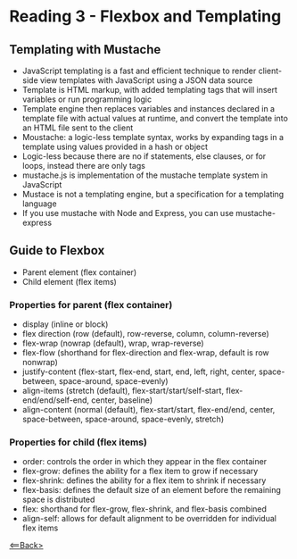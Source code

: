 # Reading 3 - Flexbox and Templating

## Templating with Mustache

- JavaScript templating is a fast and efficient technique to render client-side view templates with JavaScript using a JSON data source
- Template is HTML markup, with added templating tags that will insert variables or run programming logic
- Template engine then replaces variables and instances declared in a template file with actual values at runtime, and convert the template into an HTML file sent to the client
- Moustache: a logic-less template syntax, works by expanding tags in a template using values provided in a hash or object
- Logic-less because there are no if statements, else clauses, or for loops, instead there are only tags
- mustache.js is implementation of the mustache template system in JavaScript
- Mustace is not a templating engine, but a specification for a templating language
- If you use mustache with Node and Express, you can use mustache-express

## Guide to Flexbox

- Parent element (flex container)
- Child element (flex items)

### Properties for parent (flex container)

- display (inline or block)
- flex direction (row (default), row-reverse, column, column-reverse)
- flex-wrap (nowrap (default), wrap, wrap-reverse)
- flex-flow (shorthand for flex-direction and flex-wrap, default is row nonwrap)
- justify-content (flex-start, flex-end, start, end, left, right, center, space-between, space-around, space-evenly)
- align-items (stretch (default), flex-start/start/self-start, flex-end/end/self-end, center, baseline)
- align-content (normal (default), flex-start/start, flex-end/end, center, space-between, space-around, space-evenly, stretch)

### Properties for child (flex items)

- order: controls the order in which they appear in the flex container
- flex-grow: defines the ability for a flex item to grow if necessary
- flex-shrink: defines the ability for a flex item to shrink if necessary
- flex-basis: defines the default size of an element before the remaining space is distributed
- flex: shorthand for flex-grow, flex-shrink, and flex-basis combined
- align-self: allows for default alignment to be overridden for individual flex items

[<==Back>](README.md)